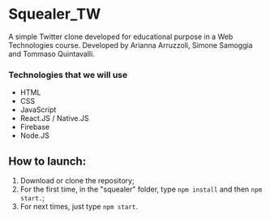 # Squealer_TW
A simple Twitter clone developed for educational purpose in a Web Technologies course. Developed by Arianna Arruzzoli, Simone Samoggia and Tommaso Quintavalli.


### Technologies that we will use
- HTML
- CSS
- JavaScript
- React.JS / Native.JS
- Firebase
- Node.JS


## How to launch:
1. Download or clone the repository;
2. For the first time, in the "squealer" folder, type ```npm install``` and then ```npm start.```;
3. For next times, just type ```npm start```.
